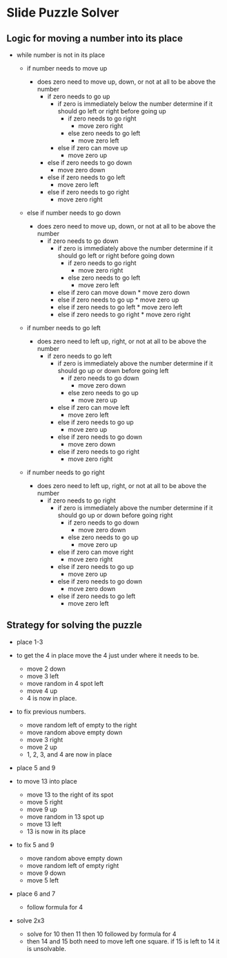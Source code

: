 # Slide Puzzle Solver

## Logic for moving a number into its place
* while number is not in its place
    * if number needs to move up
        * does zero need to move up, down, or not at all to be above the number
            * if zero needs to go up
                * if zero is immediately below the number determine if it should go left or right before going up
                    * if zero needs to go right
                        * move zero right
                    * else zero needs to go left
                        * move zero left
                * else if zero can move up
                    * move zero up
            * else if zero needs to go down
                * move zero down
            * else if zero needs to go left
                * move zero left
            * else if zero needs to go right
                * move zero right

    * else if number needs to go down
        * does zero need to move up, down, or not at all to be above the number
            * if zero needs to go down
                * if zero is immediately above the number determine if it should go left or right before going down
                    * if zero needs to go right
                        * move zero right
                    * else zero needs to go left
                        * move zero left
                * else if zero can move down
                        * move zero down
                * else if zero needs to go up
                        * move zero up
                * else if zero needs to go left
                        * move zero left
                * else if zero needs to go right
                        * move zero right

    * if number needs to go left
        * does zero need to left up, right, or not at all to be above the number
            * if zero needs to go left
                 * if zero is immediately above the number determine if it should go up or down before going left
                    * if zero needs to go down
                        * move zero down
                    * else zero needs to go up
                        * move zero up
                * else if zero can move left
                    * move zero left
                * else if zero needs to go up
                    * move zero up
                * else if zero needs to go down
                    * move zero down
                * else if zero needs to go right
                    * move zero right


    * if number needs to go right
        * does zero need to left up, right, or not at all to be above the number
            * if zero needs to go right
                * if zero is immediately above the number determine if it should go up or down before going right
                    * if zero needs to go down
                        * move zero down
                    * else zero needs to go up
                        * move zero up
                * else if zero can move right
                    * move zero right
                * else if zero needs to go up
                    * move zero up
                * else if zero needs to go down
                    * move zero down
                * else if zero needs to go left
                    * move zero left

## Strategy for solving the puzzle
* place 1-3

* to get the 4 in place move the 4 just under where it needs to be.
    * move 2 down
    * move 3 left
    * move random in 4 spot left
    * move 4 up
    * 4 is now in place.
* to fix previous numbers.
    * move random left of empty to the right
    * move random above empty down
    * move 3 right
    * move 2 up
    * 1, 2, 3, and 4 are now in place

* place 5 and 9

* to move 13 into place
    * move 13 to the right of its spot
    * move 5 right
    * move 9 up
    * move random in 13 spot up
    * move 13 left
    * 13 is now in its place
* to fix 5 and 9
    * move random above empty down
    * move random left of empty right
    * move 9 down
    * move 5 left

* place 6 and 7
    * follow formula for 4

* solve 2x3
    * solve for 10 then 11 then 10 followed by formula for 4
    * then 14 and 15 both need to move left one square. if 15 is left to 14 it is unsolvable.
